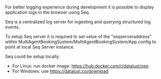 For better logging experience during development it is possible to display application logs in the browser using Seq.

Seq is a centralized log server for ingesting and querying structured log events.

To setup Seq server it is required to set value of the "seqserveraddress" within MultiAgentBookingSystem/MultiAgentBookingSystem/App.config to point at local Seq Server instance.

Seq could be setup locally:
 - For Linux: run docker image: https://hub.docker.com/r/datalust/seq
 - For Windows: use https://datalust.co/download